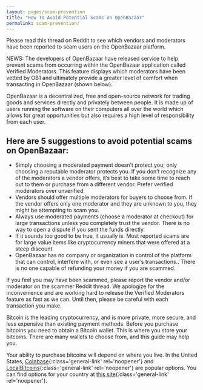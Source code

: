 ```yaml
---
layout: pages/scam-prevention
title: "How To Avoid Potential Scams on OpenBazaar"
permalink: scam-prevention/
---
```


Please read this thread on Reddit to see which vendors and moderators have been reported to scam users on the OpenBazaar platform.

NEWS: The developers of OpenBazaar have released service to help prevent scams from occurring within the OpenBazaar application called Verified Moderators. This feature displays which moderators have been vetted by OB1 and ultimately provide a greater level of comfort when transacting in OpenBazaar (shown below).

OpenBazaar is a decentralized, free and open-source network for trading goods and services directly and privately between people. It is made up of users running the software on their computers all over the world which allows for great opportunities but also requires a high level of responsibility from each user.

## Here are 5 suggestions to avoid potential scams on OpenBazaar:

* Simply choosing a moderated payment doesn’t protect you; only choosing a reputable moderator protects you. If you don’t recognize any of the moderators a vendor offers, it’s best to take some time to reach out to them or purchase from a different vendor. Prefer verified moderators over unverified.
* Vendors should offer multiple moderators for buyers to choose from. If the vendor offers only one moderator and they are unknown to you, they might be attempting to scam you.
* Always use moderated payments (choose a moderator at checkout) for large transactions unless you completely trust the vendor. There is no way to open a dispute if you sent the funds directly.
* If it sounds too good to be true, it usually is. Most reported scams are for large value items like cryptocurrency miners that were offered at a steep discount.
* OpenBazaar has no company or organization in control of the platform that can control, interfere with, or even see a user’s transactions.. There is no one capable of refunding your money if you are scammed.

If you feel you may have been scammed, please report the vendor and/or moderator on the scammer Reddit thread. We apologize for the inconvenience and are working hard to release the Verified Moderators feature as fast as we can. Until then, please be careful with each transaction you make.






Bitcoin is the leading cryptocurrency, and is more private, more secure, and less expensive than existing payment methods. Before you purchase bitcoins you need to obtain a Bitcoin wallet. This is where you store your bitcoins. There are many wallets to choose from, and this guide may help you.

Your ability to purchase bitcoins will depend on where you live. In the United States, [Coinbase](https://coinbase.com){:class='general-link' rel='noopener'} and [LocalBitcoins](https://localbitcoins.com){:class='general-link' rel='noopener'} are popular options. You can find options for your country at [this site](https://www.buybitcoinworldwide.com/){:class='general-link' rel='noopener'}.
